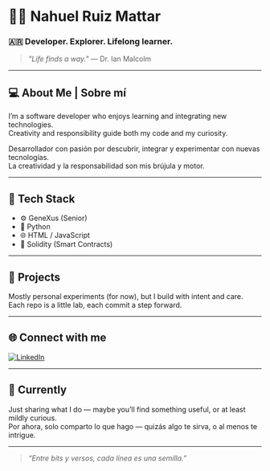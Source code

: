 # 👨‍💻 Nahuel Ruiz Mattar

### 🇦🇷 Developer. Explorer. Lifelong learner.

> *"Life finds a way."* — Dr. Ian Malcolm

---

## 💻 About Me | Sobre mí

I’m a software developer who enjoys learning and integrating new technologies.  
Creativity and responsibility guide both my code and my curiosity.

Desarrollador con pasión por descubrir, integrar y experimentar con nuevas tecnologías.  
La creatividad y la responsabilidad son mis brújula y motor.

---

## 🚀 Tech Stack

- ⚙️ GeneXus (Senior)
- 🐍 Python
- 🌐 HTML / JavaScript
- 🔗 Solidity (Smart Contracts)

---

## 🧪 Projects

Mostly personal experiments (for now), but I build with intent and care.  
Each repo is a little lab, each commit a step forward.

---

## 🌐 Connect with me

[![LinkedIn](https://img.shields.io/badge/LinkedIn-blue?logo=linkedin&style=flat-square)](https://www.linkedin.com/in/nrmattar/)

---

## 🌱 Currently

Just sharing what I do — maybe you’ll find something useful, or at least mildly curious.  
Por ahora, solo comparto lo que hago — quizás algo te sirva, o al menos te intrigue.

---

> *“Entre bits y versos, cada línea es una semilla.”*
